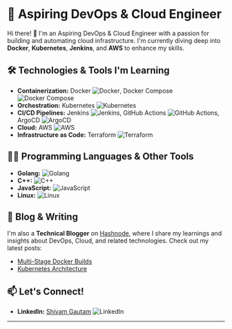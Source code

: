 # 🚀 Aspiring DevOps & Cloud Engineer

Hi there! 👋 I'm an Aspiring DevOps & Cloud Engineer with a passion for building and automating cloud infrastructure. I'm currently diving deep into **Docker**, **Kubernetes**, **Jenkins**, and **AWS** to enhance my skills.

## 🛠️ Technologies & Tools I'm Learning

- **Containerization:** Docker ![Docker](https://img.shields.io/badge/-Docker-2496ED?logo=docker&logoColor=white), Docker Compose ![Docker Compose](https://img.shields.io/badge/-Docker%20Compose-2496ED?logo=docker&logoColor=white)
- **Orchestration:** Kubernetes ![Kubernetes](https://img.shields.io/badge/-Kubernetes-326CE5?logo=kubernetes&logoColor=white)
- **CI/CD Pipelines:** Jenkins ![Jenkins](https://img.shields.io/badge/-Jenkins-D24939?logo=jenkins&logoColor=white), GitHub Actions ![GitHub Actions](https://img.shields.io/badge/-GitHub%20Actions-2088FF?logo=github-actions&logoColor=white), ArgoCD ![ArgoCD](https://img.shields.io/badge/-ArgoCD-FE7A16?logo=argo&logoColor=white)
- **Cloud:** AWS ![AWS](https://img.shields.io/badge/-AWS-232F3E?logo=amazon-aws&logoColor=white)
- **Infrastructure as Code:** Terraform ![Terraform](https://img.shields.io/badge/-Terraform-7B42BC?logo=terraform&logoColor=white)

## 👨‍💻 Programming Languages & Other Tools

- **Golang:** ![Golang](https://img.shields.io/badge/-Golang-00ADD8?logo=go&logoColor=white)
- **C++:** ![C++](https://img.shields.io/badge/-C++-00599C?logo=cplusplus&logoColor=white)
- **JavaScript:** ![JavaScript](https://img.shields.io/badge/-JavaScript-F7DF1E?logo=javascript&logoColor=black)
- **Linux:** ![Linux](https://img.shields.io/badge/-Linux-FCC624?logo=linux&logoColor=black)

## 📝 Blog & Writing
I'm also a **Technical Blogger** on [Hashnode](https://shivamgautam.hashnode.dev/), where I share my learnings and insights about DevOps, Cloud, and related technologies. Check out my latest posts:
- [Multi-Stage Docker Builds](https://shivamgautam.hashnode.dev/reducing-docker-image-size-using-multi-stage-builds)
- [Kubernetes Architecture](https://shivamgautam.hashnode.dev/step-by-step-kubernetes-architecture)

## 📫 Let's Connect!
- **LinkedIn:** [Shivam Gautam](https://www.linkedin.com/in/sh1vam6/) ![LinkedIn](https://img.shields.io/badge/-LinkedIn-0A66C2?logo=linkedin&logoColor=white)




---


